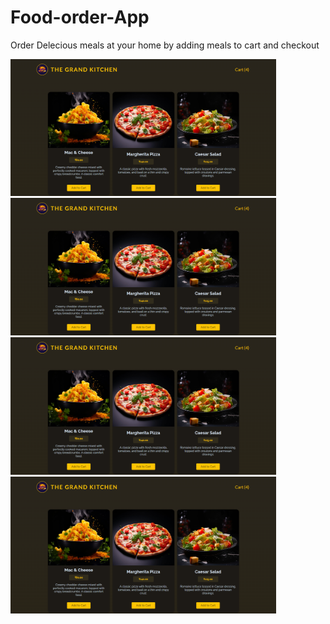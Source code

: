# Food-order-App
Order Delecious meals at your home by adding meals to cart and checkout

  
<div style={{display: flex, gap: 15px, wrap:no-wrap}}>
<img src="https://github.com/NandanPrasad25/Food-order-App/blob/master/src/assets/Foodeorder-1.png" width="425"/>  
<img src="https://github.com/NandanPrasad25/Food-order-App/blob/master/src/assets/Foodeorder-1.png" width="425"/>
</div>
<div  style={{display: flex, gap: 15px, wrap:no-wrap}}>
<img src="https://github.com/NandanPrasad25/Food-order-App/blob/master/src/assets/Foodeorder-1.png" width="425"/>  
<img src="https://github.com/NandanPrasad25/Food-order-App/blob/master/src/assets/Foodeorder-1.png" width="425"/>
</div>
